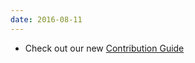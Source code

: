 ```yaml
---
date: 2016-08-11
---
```

<ul>
  <li>Check out our new <a href="{{site.baseurl}}get-started/contribute">Contribution Guide</a></li>
</ul>
